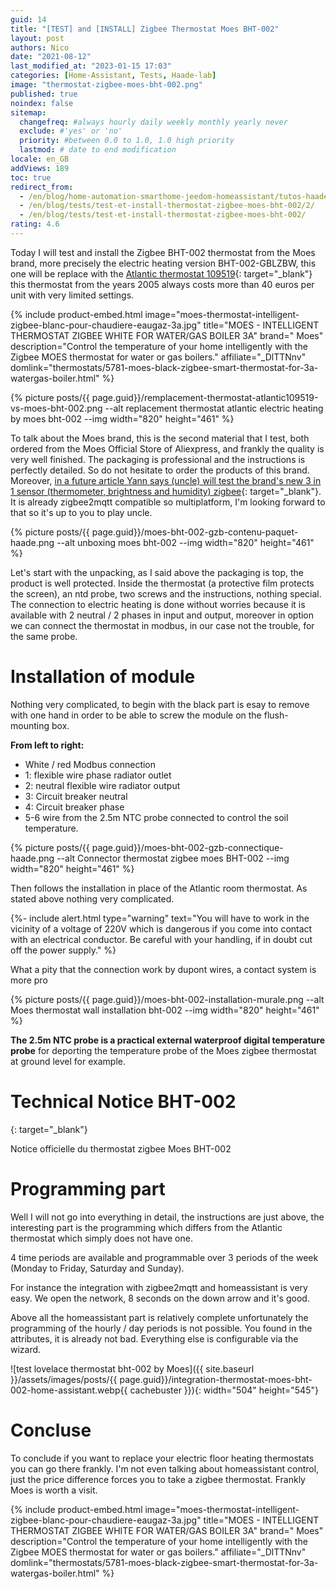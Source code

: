```yaml
---
guid: 14
title: "[TEST] and [INSTALL] Zigbee Thermostat Moes BHT-002"
layout: post
authors: Nico
date: "2021-08-12"
last_modified_at: "2023-01-15 17:03"
categories: [Home-Assistant, Tests, Haade-lab]
image: "thermostat-zigbee-moes-bht-002.png"
published: true
noindex: false
sitemap:
  changefreq: #always hourly daily weekly monthly yearly never
  exclude: #'yes' or 'no'
  priority: #between 0.0 to 1.0, 1.0 high priority
  lastmod: # date to end modification
locale: en_GB
addViews: 189
toc: true
redirect_from:
  - /en/blog/home-automation-smarthome-jeedom-homeassistant/tutos-haade-lab/home-assistant/test-et-install-thermostat-zigbee-moes-bht-002/
  - /en/blog/tests/test-et-install-thermostat-zigbee-moes-bht-002/2/
  - /en/blog/tests/test-et-install-thermostat-zigbee-moes-bht-002/
rating: 4.6
---
```


Today I will test and install the Zigbee BHT-002 thermostat from the Moes brand, more precisely the electric heating version BHT-002-GBLZBW, this one will be replace with the [Atlantic thermostat 109519](https://www.rexel.fr/frx/Cat%C3%A9gorie/Chauffage-%C3%A9lectrique-climatisation-ventilation/Chauffage-domestique/C%C3%A2ble-chauffant/Plancher-Chauffant-Domocable---Thermostat-digital/ATL109519/p/62427465){: target="_blank"} this thermostat from the years 2005 always costs more than 40 euros per unit with very limited settings.

{% include product-embed.html image="moes-thermostat-intelligent-zigbee-blanc-pour-chaudiere-eaugaz-3a.jpg" title="MOES - INTELLIGENT THERMOSTAT ZIGBEE WHITE FOR WATER/GAS BOILER 3A" brand=" Moes" description="Control the temperature of your home intelligently with the Zigbee MOES thermostat for water or gas boilers." affiliate="_DlTTNnv" domlink="thermostats/5781-moes-black-zigbee-smart-thermostat-for-3a-watergas-boiler.html" %}

{% picture posts/{{ page.guid}}/remplacement-thermostat-atlantic109519-vs-moes-bht-002.png --alt replacement thermostat atlantic electric heating by moes bht-002 --img width="820" height="461" %}

To talk about the Moes brand, this is the second material that I test, both ordered from the Moes Official Store of Aliexpress, and frankly the quality is very well finished. The packaging is professional and the instructions is perfectly detailed. So do not hesitate to order the products of this brand. Moreover, [in a future article Yann says (uncle) will test the brand's new 3 in 1 sensor (thermometer, brightness and humidity) zigbee](https://fr.aliexpress.com/item/1005002522611717.html?spm=a2g0o.productlist.0.0.47147798UjVhU9&algo_pvid=760ce515-952e-453c-bdc1-465c7c3542f7&algo_exp_id=760ce515-952e-453c-bdc1-465c7c3542f7-41){: target="_blank"}. It is already zigbee2mqtt compatible so multiplatform, I'm looking forward to that so it's up to you to play uncle.

{% picture posts/{{ page.guid}}/moes-bht-002-gzb-contenu-paquet-haade.png --alt unboxing moes bht-002 --img width="820" height="461" %}

Let's start with the unpacking, as I said above the packaging is top, the product is well protected. Inside the thermostat (a protective film protects the screen), an ntd probe, two screws and the instructions, nothing special. The connection to electric heating is done without worries because it is available with 2 neutral / 2 phases in input and output, moreover in option we can connect the thermostat in modbus, in our case not the trouble, for the same probe.

# Installation of module

Nothing very complicated, to begin with the black part is esay to remove with one hand in order to be able to screw the module on the flush-mounting box.

**From left to right:**

- White / red Modbus connection
- 1: flexible wire phase radiator outlet
- 2: neutral flexible wire radiator output
- 3: Circuit breaker neutral
- 4: Circuit breaker phase
- 5-6 wire from the 2.5m NTC probe connected to control the soil temperature.

{% picture posts/{{ page.guid}}/moes-bht-002-gzb-connectique-haade.png --alt Connector thermostat zigbee moes BHT-002 --img width="820" height="461" %}

Then follows the installation in place of the Atlantic room thermostat. As stated above nothing very complicated.

{%- include alert.html type="warning" text="You will have to work in the vicinity of a voltage of 220V which is dangerous if you come into contact with an electrical conductor. Be careful with your handling, if in doubt cut off the power supply." %}

What a pity that the connection work by dupont wires, a contact system is more pro

{% picture posts/{{ page.guid}}/moes-bht-002-installation-murale.png --alt Moes thermostat wall installation bht-002 --img width="820" height="461" %}

**The 2.5m NTC probe is a practical external waterproof digital temperature probe** for deporting the temperature probe of the Moes zigbee thermostat at ground level for example.

# Technical Notice BHT-002

[](https://drive.google.com/file/d/13ArYq5bkG5xbnuoVv76iHq4Rb2fCYrG5/view?usp=sharing){: target="_blank"}

Notice officielle du thermostat zigbee Moes BHT-002

# Programming part

Well I will not go into everything in detail, the instructions are just above, the interesting part is the programming which differs from the Atlantic thermostat which simply does not have one.

4 time periods are available and programmable over 3 periods of the week (Monday to Friday, Saturday and Sunday).

For instance the integration with zigbee2mqtt and homeassistant is very easy. We open the network, 8 seconds on the down arrow and it's good.

Above all the homeassistant part is relatively complete unfortunately the programming of the hourly / day periods is not possible. You found in the attributes, it is already not bad. Everything else is configurable via the wizard.

![test lovelace thermostat bht-002 by Moes]({{ site.baseurl }}/assets/images/posts/{{ page.guid}}/integration-thermostat-moes-bht-002-home-assistant.webp{{ cachebuster }}){: width="504" height="545"} 

# Concluse

To conclude if you want to replace your electric floor heating thermostats you can go there frankly. I'm not even talking about homeassistant control, just the price difference forces you to take a zigbee thermostat. Frankly Moes is worth a visit.

{% include product-embed.html image="moes-thermostat-intelligent-zigbee-blanc-pour-chaudiere-eaugaz-3a.jpg" title="MOES - INTELLIGENT THERMOSTAT ZIGBEE WHITE FOR WATER/GAS BOILER 3A" brand=" Moes" description="Control the temperature of your home intelligently with the Zigbee MOES thermostat for water or gas boilers." affiliate="_DlTTNnv" domlink="thermostats/5781-moes-black-zigbee-smart-thermostat-for-3a-watergas-boiler.html" %}
